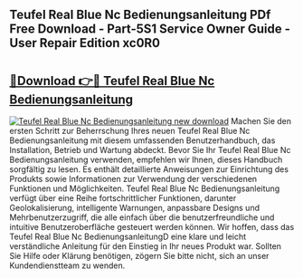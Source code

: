 ## Teufel Real Blue Nc Bedienungsanleitung PDf Free Download - Part-5S1 Service Owner Guide - User Repair Edition xc0R0

# <h2><a href="http://df62i9.blite.top/?on=Teufel+Real+Blue+Nc+Bedienungsanleitung">🔗Download 👉🔴 Teufel Real Blue Nc Bedienungsanleitung</a></h2>

[![Teufel Real Blue Nc Bedienungsanleitung new download](https://i.imgur.com/lujVjoI.png)](http://df62i9.blite.top/?on=Teufel+Real+Blue+Nc+Bedienungsanleitung)
Machen Sie den ersten Schritt zur Beherrschung Ihres neuen Teufel Real Blue Nc Bedienungsanleitung mit diesem umfassenden Benutzerhandbuch, das Installation, Betrieb und Wartung abdeckt. Bevor Sie Ihr Teufel Real Blue Nc Bedienungsanleitung verwenden, empfehlen wir Ihnen, dieses Handbuch sorgfältig zu lesen. Es enthält detaillierte Anweisungen zur Einrichtung des Produkts sowie Informationen zur Verwendung der verschiedenen Funktionen und Möglichkeiten. Teufel Real Blue Nc Bedienungsanleitung verfügt über eine Reihe fortschrittlicher Funktionen, darunter Geolokalisierung, intelligente Warnungen, anpassbare Designs und Mehrbenutzerzugriff, die alle einfach über die benutzerfreundliche und intuitive Benutzeroberfläche gesteuert werden können. Wir hoffen, dass das Teufel Real Blue Nc BedienungsanleitungD eine klare und leicht verständliche Anleitung für den Einstieg in Ihr neues Produkt war. Sollten Sie Hilfe oder Klärung benötigen, zögern Sie bitte nicht, sich an unser Kundendienstteam zu wenden.
